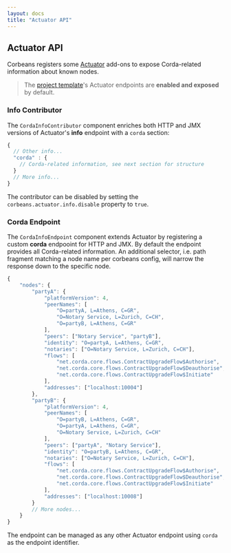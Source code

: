 ```yaml
---
layout: docs
title: "Actuator API"
---
```


## Actuator API

Corbeans registers some [Actuator](https://docs.spring.io/spring-boot/docs/current/reference/html/production-ready-endpoints.html) 
add-ons to expose Corda-related information about known nodes. 

> The [project template](project-template.html)'s Actuator endpoints are __enabled and exposed__ by default.

### Info Contributor

The `CordaInfoContributor` component enriches both HTTP and JMX versions of Actuator's __info__ endpoint with a 
`corda` section:

```js
{
  // Other info...
  "corda" : {
    // Corda-related information, see next section for structure
  }
  // More info...
}
```

The contributor can be disabled by setting the `corbeans.actuator.info.disable` property to `true`.   

### Corda Endpoint

The `CordaInfoEndpoint` component extends Actuator by registering a custom __corda__ endpooint for HTTP and JMX.
By default the endpoint provides all Corda-related information. An additional selector, i.e. path fragment matching 
 a node name per corbeans config, will narrow the response down to the specific node.  


```js
{
    "nodes": {
        "partyA": {
            "platformVersion": 4,
            "peerNames": [
                "O=partyA, L=Athens, C=GR",
                "O=Notary Service, L=Zurich, C=CH",
                "O=partyB, L=Athens, C=GR"
            ],
            "peers": ["Notary Service", "partyB"],
            "identity": "O=partyA, L=Athens, C=GR",
            "notaries": ["O=Notary Service, L=Zurich, C=CH"],
            "flows": [
                "net.corda.core.flows.ContractUpgradeFlow$Authorise",
                "net.corda.core.flows.ContractUpgradeFlow$Deauthorise",
                "net.corda.core.flows.ContractUpgradeFlow$Initiate"
            ],
            "addresses": ["localhost:10004"]
        },
        "partyB": {
            "platformVersion": 4,
            "peerNames": [
                "O=partyB, L=Athens, C=GR",
                "O=partyA, L=Athens, C=GR",
                "O=Notary Service, L=Zurich, C=CH"
            ],
            "peers": ["partyA", "Notary Service"],
            "identity": "O=partyB, L=Athens, C=GR",
            "notaries": ["O=Notary Service, L=Zurich, C=CH"],
            "flows": [
                "net.corda.core.flows.ContractUpgradeFlow$Authorise",
                "net.corda.core.flows.ContractUpgradeFlow$Deauthorise",
                "net.corda.core.flows.ContractUpgradeFlow$Initiate"
            ],
            "addresses": ["localhost:10008"]
        }
        // More nodes...
    }
}
```

The endpoint can be managed as any other Actuator endpoint using `corda` as the endpoint identifier.   